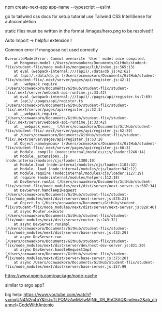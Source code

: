 npm create-next-app app-name --typescript --eslint

go to tailwind css docs for setup tutorial
use Tailwind CSS IntelliSense for autocompletion

static files must be written in the format /images/hero.png to be resolved!!

Auto Import => helpful extension !

Common error if mongoose not used correctly
```
OverwriteModelError: Cannot overwrite `User` model once compiled.
    at Mongoose.model (/Users/ocnwaokoro/Documents/GitHub/student-flix/student-flix/node_modules/mongoose/lib/index.js:565:13)
    at eval (webpack-internal:///(api)/./data/db.js:42:62)
    at (api)/./data/db.js (/Users/ocnwaokoro/Documents/GitHub/student-flix/student-flix/.next/server/pages/api/register.js:42:1)
    at __webpack_require__ (/Users/ocnwaokoro/Documents/GitHub/student-flix/student-flix/.next/server/webpack-api-runtime.js:33:42)
    at eval (webpack-internal:///(api)/./pages/api/register.ts:7:69)
    at (api)/./pages/api/register.ts (/Users/ocnwaokoro/Documents/GitHub/student-flix/student-flix/.next/server/pages/api/register.js:52:1)
    at __webpack_require__ (/Users/ocnwaokoro/Documents/GitHub/student-flix/student-flix/.next/server/webpack-api-runtime.js:33:42)
    at __webpack_exec__ (/Users/ocnwaokoro/Documents/GitHub/student-flix/student-flix/.next/server/pages/api/register.js:62:39)
    at /Users/ocnwaokoro/Documents/GitHub/student-flix/student-flix/.next/server/pages/api/register.js:63:28
    at Object.<anonymous> (/Users/ocnwaokoro/Documents/GitHub/student-flix/student-flix/.next/server/pages/api/register.js:66:3)
    at Module._compile (node:internal/modules/cjs/loader:1246:14)
    at Module._extensions..js (node:internal/modules/cjs/loader:1300:10)
    at Module.load (node:internal/modules/cjs/loader:1103:32)
    at Module._load (node:internal/modules/cjs/loader:942:12)
    at Module.require (node:internal/modules/cjs/loader:1127:19)
    at require (node:internal/modules/helpers:112:18)
    at DevServer.runApi (/Users/ocnwaokoro/Documents/GitHub/student-flix/student-flix/node_modules/next/dist/server/next-server.js:507:34)
    at DevServer.handleApiRequest (/Users/ocnwaokoro/Documents/GitHub/student-flix/student-flix/node_modules/next/dist/server/next-server.js:878:21)
    at Object.fn (/Users/ocnwaokoro/Documents/GitHub/student-flix/student-flix/node_modules/next/dist/server/next-server.js:828:46)
    at async Router.execute (/Users/ocnwaokoro/Documents/GitHub/student-flix/student-flix/node_modules/next/dist/server/router.js:243:32)
    at async DevServer.runImpl (/Users/ocnwaokoro/Documents/GitHub/student-flix/student-flix/node_modules/next/dist/server/base-server.js:432:29)
    at async DevServer.run (/Users/ocnwaokoro/Documents/GitHub/student-flix/student-flix/node_modules/next/dist/server/dev/next-dev-server.js:831:20)
    at async DevServer.handleRequestImpl (/Users/ocnwaokoro/Documents/GitHub/student-flix/student-flix/node_modules/next/dist/server/base-server.js:375:20)
    at async /Users/ocnwaokoro/Documents/GitHub/student-flix/student-flix/node_modules/next/dist/server/base-server.js:157:99
```

https://www.npmjs.com/package/node-cache

similar to argo app?

big help: https://www.youtube.com/watch?v=mqUN4N2q4qY&list=TLPQMzAwMzIwMjNb_XB_8bC8AQ&index=2&ab_channel=CodeWithAntonio